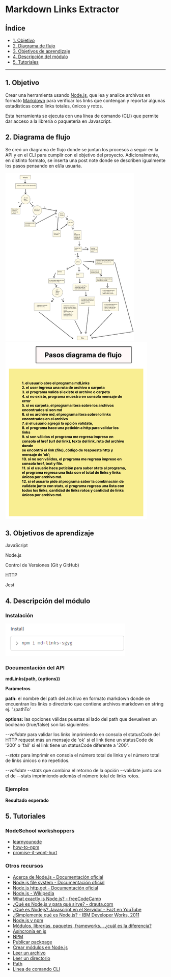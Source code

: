 # Markdown Links Extractor 

## Índice

* [1. Objetivo](#1-objetivo)
* [2. Diagrama de flujo](#2-diagrama-de-flujo)
* [3. Objetivos de aprendizaje](#3-objetivos-de-aprendizaje)
* [4. Descripción del módulo](#4-descripción-del-módulo)
* [5. Tutoriales](#5-tutoriales)

***

## 1. Objetivo

Crear una herramienta usando [Node.js](https://nodejs.org/), que lea y analice archivos
en formato [Markdown](https://es.wikipedia.org/wiki/Markdown) para verificar los links 
que contengan y reportar algunas estadísticas como links totales, únicos y rotos.  

Esta herramienta se ejecuta con una línea de comando (CLI) que permite dar acceso a la
librería o paquetería en Javascript. 

## 2. Diagrama de flujo 

Se creó un diagrama de flujo donde se juntan los procesos a seguir en la API y en el CLI para
cumplir con el objetivo del proyecto. Adicionalmente, en distinto formato, se inserta una post 
note donde se describen igualmente los pasos pensando en el/la usuaria.



![alt text](/readMeAssets/diagFlujo1.png)
![alt text](/readMeAssets/diagFlujo4.png)

## 3. Objetivos de aprendizaje

JavaScript  

Node.js  

Control de Versiones (Git y GitHub)  

HTTP  

Jest

## 4. Descripción del módulo

### Instalación
![alt text](/readMeAssets/npmi.png)

### Documentación del API
**mdLinks(path, {options})**  

**Parámetros**  

**path:** el nombre del path del archivo en formato markdown donde se encuentran los links o directorio que contiene archivos markdown en string ej. './pathTo'  

**options:** las opciones válidas puestas al lado del path que devuelven un booleano (true/false) son las siguientes:  

*--validate* para validar los links imprimiendo en consola el statusCode del HTTP request más un mensaje de 'ok' si el link tiene un statusCode de '200' o 'fail' si el link tiene un statusCode diferente a '200'.  

*--stats* para imprimir en consola el número total de links y el número total de links únicos o no repetidos.  

*--validate --stats* que combina el retorno de la opción --validate junto con el de --stats imprimiendo además el número total de links rotos. 

### Ejemplos  

**Resultado esperado**

## 5. Tutoriales 

### NodeSchool workshoppers

* [learnyounode](https://github.com/workshopper/learnyounode)
* [how-to-npm](https://github.com/workshopper/how-to-npm)
* [promise-it-wont-hurt](https://github.com/stevekane/promise-it-wont-hurt)

### Otros recursos

* [Acerca de Node.js - Documentación oficial](https://nodejs.org/es/about/)
* [Node.js file system - Documentación oficial](https://nodejs.org/api/fs.html)
* [Node.js http.get - Documentación oficial](https://nodejs.org/api/http.html#http_http_get_options_callback)
* [Node.js - Wikipedia](https://es.wikipedia.org/wiki/Node.js)
* [What exactly is Node.js? - freeCodeCamp](https://medium.freecodecamp.org/what-exactly-is-node-js-ae36e97449f5)
* [¿Qué es Node.js y para qué sirve? - drauta.com](https://www.drauta.com/que-es-nodejs-y-para-que-sirve)
* [¿Qué es Nodejs? Javascript en el Servidor - Fazt en YouTube](https://www.youtube.com/watch?v=WgSc1nv_4Gw)
* [¿Simplemente qué es Node.js? - IBM Developer Works, 2011](https://www.ibm.com/developerworks/ssa/opensource/library/os-nodejs/index.html)
* [Node.js y npm](https://www.genbeta.com/desarrollo/node-js-y-npm)
* [Módulos, librerías, paquetes, frameworks... ¿cuál es la diferencia?](http://community.laboratoria.la/t/modulos-librerias-paquetes-frameworks-cual-es-la-diferencia/175)
* [Asíncronía en js](https://carlosazaustre.es/manejando-la-asincronia-en-javascript)
* [NPM](https://docs.npmjs.com/getting-started/what-is-npm)
* [Publicar packpage](https://docs.npmjs.com/getting-started/publishing-npm-packages)
* [Crear módulos en Node.js](https://docs.npmjs.com/getting-started/publishing-npm-packages)
* [Leer un archivo](https://nodejs.org/api/fs.html#fs_fs_readfile_path_options_callback)
* [Leer un directorio](https://nodejs.org/api/fs.html#fs_fs_readdir_path_options_callback)
* [Path](https://nodejs.org/api/path.html)
* [Linea de comando CLI](https://medium.com/netscape/a-guide-to-create-a-nodejs-command-line-package-c2166ad0452e)
